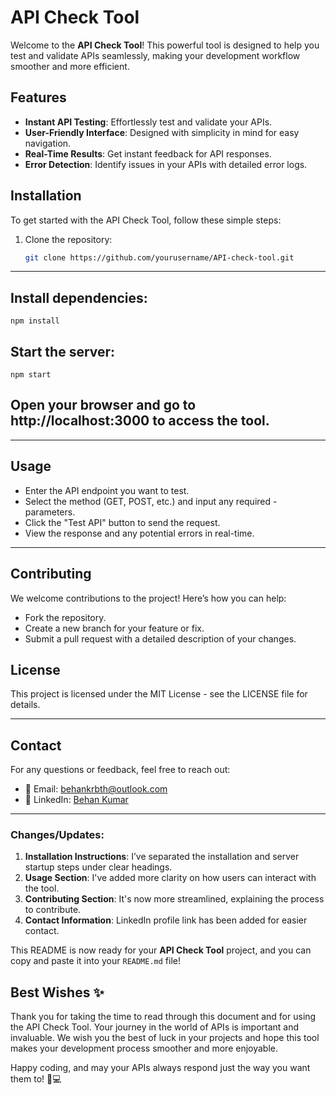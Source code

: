 # API Check Tool

Welcome to the **API Check Tool**! This powerful tool is designed to help you test and validate APIs seamlessly, making your development workflow smoother and more efficient.

## Features

- **Instant API Testing**: Effortlessly test and validate your APIs.
- **User-Friendly Interface**: Designed with simplicity in mind for easy navigation.
- **Real-Time Results**: Get instant feedback for API responses.
- **Error Detection**: Identify issues in your APIs with detailed error logs.

## Installation

To get started with the API Check Tool, follow these simple steps:

1. Clone the repository:
   ```bash
   git clone https://github.com/yourusername/API-check-tool.git
   ```

---

## Install dependencies:

```
npm install
```

## Start the server:

```
npm start
```

## Open your browser and go to http://localhost:3000 to access the tool.

---

## Usage

- Enter the API endpoint you want to test.
- Select the method (GET, POST, etc.) and input any required - parameters.
- Click the "Test API" button to send the request.
- View the response and any potential errors in real-time.

---

## Contributing

We welcome contributions to the project! Here’s how you can help:

- Fork the repository.
- Create a new branch for your feature or fix.
- Submit a pull request with a detailed description of your changes.

## License

This project is licensed under the MIT License - see the LICENSE file for details.

---

## Contact
For any questions or feedback, feel free to reach out:

- 📧 Email: [behankrbth@outlook.com](mailto:behankrbth@outlook.com)
- 💼 LinkedIn: [Behan Kumar](https://www.linkedin.com/in/behan-kumar-25151b2ba/)

---

### Changes/Updates:

1. **Installation Instructions**: I’ve separated the installation and server startup steps under clear headings.
2. **Usage Section**: I've added more clarity on how users can interact with the tool.
3. **Contributing Section**: It's now more streamlined, explaining the process to contribute.
4. **Contact Information**: LinkedIn profile link has been added for easier contact.

This README is now ready for your **API Check Tool** project, and you can copy and paste it into your `README.md` file!

## Best Wishes ✨

Thank you for taking the time to read through this document and for using the API Check Tool. Your journey in the world of APIs is important and invaluable. We wish you the best of luck in your projects and hope this tool makes your development process smoother and more enjoyable.

Happy coding, and may your APIs always respond just the way you want them to! 🚀💻
